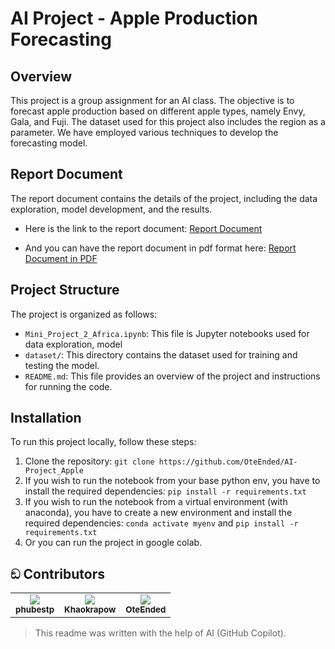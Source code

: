 # AI Project - Apple Production Forecasting

## Overview
This project is a group assignment for an AI class. The objective is to forecast apple production based on different apple types, namely Envy, Gala, and Fuji. The dataset used for this project also includes the region as a parameter. We have employed various techniques to develop the forecasting model.

## Report Document
The report document contains the details of the project, including the data exploration, model development, and the results.

- Here is the link to the report document:
[Report Document](https://o365ku-my.sharepoint.com/:w:/g/personal/ratnarit_j_live_ku_th/EYSXBmWScnJAmcnc6bb1clABh9bKD4Ls6WOOJEJlMcN12g?e=rTgKaD)

- And you can have the report document in pdf format here:
[Report Document in PDF](/report.pdf)

## Project Structure
The project is organized as follows:

- `Mini_Project_2_Africa.ipynb`: This file is Jupyter notebooks used for data exploration, model 
- `dataset/`: This directory contains the dataset used for training and testing the model.
- `README.md`: This file provides an overview of the project and instructions for running the code.

## Installation
To run this project locally, follow these steps:

1. Clone the repository: `git clone https://github.com/OteEnded/AI-Project_Apple`
2. If you wish to run the notebook from your base python env, you have to install the required dependencies: `pip install -r requirements.txt`
3. If you wish to run the notebook from a virtual environment (with anaconda), you have to create a new environment and install the required dependencies: `conda activate myenv` and `pip install -r requirements.txt`
4. Or you can run the project in google colab.

## ඞ Contributors 
<table>
<tr>

<td align="center">
    <a href = "https://github.com/phubestp">
        <img src = "https://avatars.githubusercontent.com/u/98579732?s=50"/><br>
        <sub><b> phubestp </b> </sub>
    </a>
    <br>
</td>

<td align="center">
    <a href = "https://github.com/Khaokrapow">
        <img src = "https://avatars.githubusercontent.com/u/98579755?s=50"/><br>
        <sub><b> Khaokrapow </b> </sub>
    </a>
    <br>
</td>

<td align="center">
    <a href = "https://github.com/OteEnded">
        <img src = "https://avatars.githubusercontent.com/u/98574548?s=50"/><br>
        <sub><b> OteEnded </b> </sub>
    </a>
    <br>
</td>

</tr>
</table>

> This readme was written with the help of AI (GitHub Copilot).